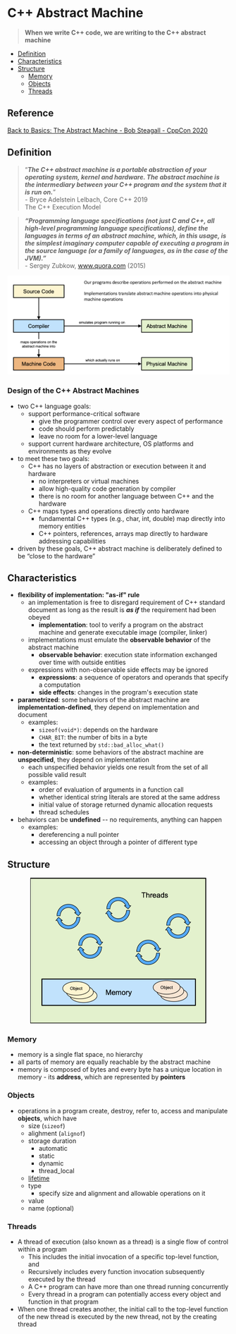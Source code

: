 # C++ Abstract Machine

> __When we write C++ code, we are writing to the C++ abstract machine__

- [Definition](#definition)
- [Characteristics](#characteristics)
- [Structure](#structure)
    - [Memory](#memory)
    - [Objects](#objects)
    - [Threads](#threads)

## Reference
[Back to Basics: The Abstract Machine - Bob Steagall - CppCon 2020](https://www.youtube.com/watch?v=ZAji7PkXaKY)

## Definition

> “___The C++ abstract machine is a portable abstraction of your operating system, kernel and hardware. The abstract machine is the intermediary between your C++ program and the system that it is run on.___” <br> - Bryce Adelstein Lelbach, Core C++ 2019 <br> The C++ Execution Model

> ___“Programming language specifications (not just C and C++, all high-level programming language specifications), define the languages in terms of an abstract machine, which, in this usage, is the simplest imaginary computer capable of executing a program in the source language (or a family of languages, as in the case of the JVM).”___
<br> - Sergey Zubkow, www.quora.com (2015)

<img src="./abstract_machine.png">

### Design of the C++ Abstract Machines

- two C++ language goals:
    - support performance-critical software
        - give the programmer control over every aspect of performance
        - code should perform predictably
        - leave no room for a lower-level language
    - support current hardware architecture, OS platforms and environments as they evolve
- to meet these two goals:
    - C++ has no layers of abstraction or execution between it and hardware
        - no interpreters or virtual machines
        - allow high-quality code generation by compiler
        - there is no room for another language between C++ and the hardware
    - C++ maps types and operations directly onto hardware
        - fundamental C++ types (e.g., char, int, double) map directly into memory entities
        - C++ pointers, references, arrays map directly to hardware addressing capabilities
- driven by these goals, C++ abstract machine is deliberately defined to be “close to the hardware” 

## Characteristics

- __flexibility of implementation: "as-if" rule__
    - an implementation is free to disregard requirement of C++ standard document as long as the result is ___as if___ the requirement had been obeyed
        - __implementation__: tool to verify a program on the abstract machine and generate executable image (compiler, linker)
    - implementations must emulate the __observable behavior__ of the abstract machine
        - __observable behavior__: execution state information exchanged over time with outside entities
    - expressions with non-observable side effects may be ignored
        - __expressions__: a sequence of operators and operands that specify a computation
        - __side effects__: changes in the program's execution state
- __parametrized__: some behaviors of the abstract machine are __implementation-defined__, they depend on implementation and document
    - examples:
        - `sizeof(void*)`: depends on the hardware
        - `CHAR_BIT`: the number of bits in a byte
        - the text returned by `std::bad_alloc_what()`
- __non-deterministic__: some behaviors of the abstract machine are __unspecified__, they depend on implementation
    - each unspecified behavior yields one result from the set of all possible valid result
    - examples:
        - order of evaluation of arguments in a function call
        - whether identical string literals are stored at the same address
        - initial value of storage returned dynamic allocation requests
        - thread schedules
- behaviors can be __undefined__ -- no requirements, anything can happen
    - examples:
        - dereferencing a null pointer
        - accessing an object through a pointer of different type

## Structure

<p align="center">
<img src="structure.png" width=400>
</p>

### Memory

- memory is a single flat space, no hierarchy
- all parts of memory are equally reachable by the abstract machine
- memory is composed of bytes and every byte has a unique location in memory - its __address__, which are represented by __pointers__

### Objects

- operations in a program create, destroy, refer to, access and manipulate __objects__, which have
    - size (`sizeof`)
    - alighment (`alignof`)
    - storage duration
        - automatic
        - static
        - dynamic
        - thread_local
    - [lifetime](../object_lifetime/object_lifetime.md)
    - type
        - specify size and alignment and allowable operations on it
    - value
    - name (optional)

### Threads

- A thread of execution (also known as a thread) is a single flow of control within a program
    - This includes the initial invocation of a specific top-level function, and
    - Recursively includes every function invocation subsequently executed by the thread
    - A C++ program can have more than one thread running concurrently
    - Every thread in a program can potentially access every object and function in that program
- When one thread creates another, the initial call to the top-level function of the new thread is executed by the new thread, not by the creating thread